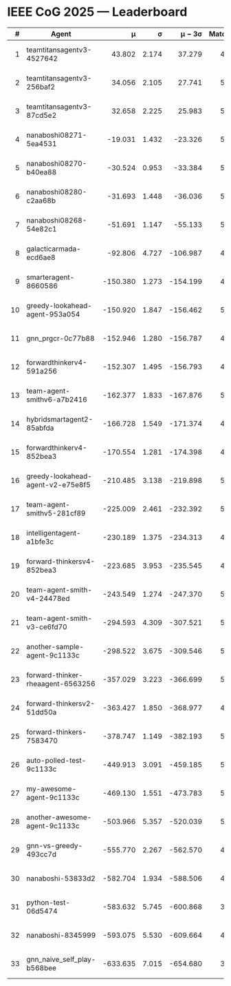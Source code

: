# IEEE CoG 2025 — Leaderboard

| # | Agent | μ | σ | μ − 3σ | Matches | Updated |
|---:|---|---:|---:|---:|---:|---|
| 1 | teamtitansagentv3-4527642 | 43.802 | 2.174 | 37.279 | 4596 | 2025-09-02 06:44 |
| 2 | teamtitansagentv3-256baf2 | 34.056 | 2.105 | 27.741 | 5054 | 2025-09-02 06:44 |
| 3 | teamtitansagentv3-87cd5e2 | 32.658 | 2.225 | 25.983 | 5038 | 2025-09-02 06:44 |
| 4 | nanaboshi08271-5ea4531 | -19.031 | 1.432 | -23.326 | 5180 | 2025-09-02 06:44 |
| 5 | nanaboshi08270-b40ea88 | -30.524 | 0.953 | -33.384 | 5340 | 2025-09-02 06:44 |
| 6 | nanaboshi08280-c2aa68b | -31.693 | 1.448 | -36.036 | 5400 | 2025-09-02 06:44 |
| 7 | nanaboshi08268-54e82c1 | -51.691 | 1.147 | -55.133 | 5480 | 2025-09-02 06:44 |
| 8 | galacticarmada-ecd6ae8 | -92.806 | 4.727 | -106.987 | 4840 | 2025-09-02 06:44 |
| 9 | smarteragent-8660586 | -150.380 | 1.273 | -154.199 | 4121 | 2025-09-02 06:44 |
| 10 | greedy-lookahead-agent-953a054 | -150.920 | 1.847 | -156.462 | 5436 | 2025-09-02 06:44 |
| 11 | gnn_prgcr-0c77b88 | -152.946 | 1.280 | -156.787 | 4040 | 2025-09-02 06:44 |
| 12 | forwardthinkerv4-591a256 | -152.307 | 1.495 | -156.793 | 4211 | 2025-09-02 06:44 |
| 13 | team-agent-smithv6-a7b2416 | -162.377 | 1.833 | -167.876 | 5360 | 2025-09-02 06:44 |
| 14 | hybridsmartagent2-85abfda | -166.728 | 1.549 | -171.374 | 4265 | 2025-09-02 06:44 |
| 15 | forwardthinkerv4-852bea3 | -170.554 | 1.281 | -174.398 | 4022 | 2025-09-02 06:44 |
| 16 | greedy-lookahead-agent-v2-e75e8f5 | -210.485 | 3.138 | -219.898 | 5216 | 2025-09-02 06:44 |
| 17 | team-agent-smithv5-281cf89 | -225.009 | 2.461 | -232.392 | 5240 | 2025-09-02 06:44 |
| 18 | intelligentagent-a1bfe3c | -230.189 | 1.375 | -234.313 | 4599 | 2025-09-02 06:44 |
| 19 | forward-thinkersv4-852bea3 | -223.685 | 3.953 | -235.545 | 4478 | 2025-09-02 06:44 |
| 20 | team-agent-smith-v4-24478ed | -243.549 | 1.274 | -247.370 | 5680 | 2025-09-02 06:44 |
| 21 | team-agent-smith-v3-ce6fd70 | -294.593 | 4.309 | -307.521 | 5160 | 2025-09-02 06:44 |
| 22 | another-sample-agent-9c1133c | -298.522 | 3.675 | -309.546 | 5240 | 2025-09-02 06:44 |
| 23 | forward-thinker-rheaagent-6563256 | -357.029 | 3.223 | -366.699 | 5388 | 2025-09-02 06:44 |
| 24 | forward-thinkersv2-51dd50a | -363.427 | 1.850 | -368.977 | 4967 | 2025-09-02 06:44 |
| 25 | forward-thinkers-7583470 | -378.747 | 1.149 | -382.193 | 5219 | 2025-09-02 06:44 |
| 26 | auto-polled-test-9c1133c | -449.913 | 3.091 | -459.185 | 5000 | 2025-09-02 06:44 |
| 27 | my-awesome-agent-9c1133c | -469.130 | 1.551 | -473.783 | 5080 | 2025-09-02 06:44 |
| 28 | another-awesome-agent-9c1133c | -503.966 | 5.357 | -520.039 | 5180 | 2025-09-02 06:44 |
| 29 | gnn-vs-greedy-493cc7d | -555.770 | 2.267 | -562.570 | 4500 | 2025-09-02 06:44 |
| 30 | nanaboshi-53833d2 | -582.704 | 1.934 | -588.506 | 4460 | 2025-09-02 06:44 |
| 31 | python-test-06d5474 | -583.632 | 5.745 | -600.868 | 3900 | 2025-09-02 06:44 |
| 32 | nanaboshi-8345999 | -593.075 | 5.530 | -609.664 | 4700 | 2025-09-02 06:44 |
| 33 | gnn_naive_self_play-b568bee | -633.635 | 7.015 | -654.680 | 3700 | 2025-09-02 06:44 |
